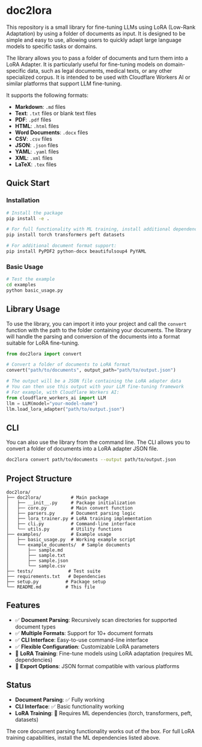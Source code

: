 # doc2lora

This repository is a small library for fine-tuning LLMs using LoRA (Low-Rank Adaptation) by using a folder of documents as input. It is designed to be simple and easy to use, allowing users to quickly adapt large language models to specific tasks or domains.

The library allows you to pass a folder of documents and turn them into a LoRA Adapter. It is particularly useful for fine-tuning models on domain-specific data, such as legal documents, medical texts, or any other specialized corpus. It is intended to be used with Cloudflare Workers AI or similar platforms that support LLM fine-tuning.

It supports the following formats:

- **Markdown**: `.md` files
- **Text**: `.txt` files or blank text files
- **PDF**: `.pdf` files
- **HTML**: `.html` files
- **Word Documents**: `.docx` files
- **CSV**: `.csv` files
- **JSON**: `.json` files
- **YAML**: `.yaml` files
- **XML**: `.xml` files
- **LaTeX**: `.tex` files

## Quick Start

### Installation

```bash
# Install the package
pip install -e .

# For full functionality with ML training, install additional dependencies:
pip install torch transformers peft datasets

# For additional document format support:
pip install PyPDF2 python-docx beautifulsoup4 PyYAML
```

### Basic Usage

```bash
# Test the example
cd examples
python basic_usage.py
```

## Library Usage

To use the library, you can import it into your project and call the `convert` function with the path to the folder containing your documents. The library will handle the parsing and conversion of the documents into a format suitable for LoRA fine-tuning.

```py
from doc2lora import convert

# Convert a folder of documents to LoRA format
convert("path/to/documents", output_path="path/to/output.json")

# The output will be a JSON file containing the LoRA adapter data
# You can then use this output with your LLM fine-tuning framework
# For example, with Cloudflare Workers AI:
from cloudflare_workers_ai import LLM
llm = LLM(model="your-model-name")
llm.load_lora_adapter("path/to/output.json")
```

## CLI

You can also use the library from the command line. The CLI allows you to convert a folder of documents into a LoRA adapter JSON file.

```bash
doc2lora convert path/to/documents --output path/to/output.json
```

## Project Structure

```text
doc2lora/
├── doc2lora/           # Main package
│   ├── __init__.py     # Package initialization
│   ├── core.py         # Main convert function
│   ├── parsers.py      # Document parsing logic
│   ├── lora_trainer.py # LoRA training implementation
│   ├── cli.py          # Command-line interface
│   └── utils.py        # Utility functions
├── examples/           # Example usage
│   ├── basic_usage.py  # Working example script
│   └── example_documents/  # Sample documents
│       ├── sample.md
│       ├── sample.txt
│       ├── sample.json
│       └── sample.csv
├── tests/             # Test suite
├── requirements.txt   # Dependencies
├── setup.py          # Package setup
└── README.md         # This file
```

## Features

- ✅ **Document Parsing**: Recursively scan directories for supported document types
- ✅ **Multiple Formats**: Support for 10+ document formats
- ✅ **CLI Interface**: Easy-to-use command-line interface
- ✅ **Flexible Configuration**: Customizable LoRA parameters
- 🔄 **LoRA Training**: Fine-tune models using LoRA adaptation (requires ML dependencies)
- 🔄 **Export Options**: JSON format compatible with various platforms

## Status

- **Document Parsing**: ✅ Fully working
- **CLI Interface**: ✅ Basic functionality working
- **LoRA Training**: 🔄 Requires ML dependencies (torch, transformers, peft, datasets)

The core document parsing functionality works out of the box. For full LoRA training capabilities, install the ML dependencies listed above.

